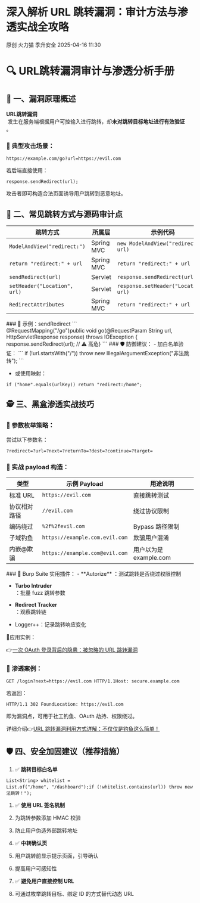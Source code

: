 #  深入解析 URL 跳转漏洞：审计方法与渗透实战全攻略   
原创 火力猫  季升安全   2025-04-16 11:30  
  
# 🔍 URL跳转漏洞审计与渗透分析手册  
## 🧠 一、漏洞原理概述  
  
**URL跳转漏洞**  
 发生在服务端根据用户可控输入进行跳转，却**未对跳转目标地址进行有效验证**  
。  
### 🔗 典型攻击场景：  
```
https://example.com/go?url=https://evil.com
```  
  
若后端直接使用：  
```
response.sendRedirect(url);
```  
  
攻击者即可构造合法页面诱导用户跳转到恶意地址。  
## 🧪 二、常见跳转方式与源码审计点  
  
<table><thead><tr style="box-sizing: border-box;"><th style="box-sizing: border-box;"><span cid="n39" mdtype="table_cell" style="box-sizing: border-box;"><span md-inline="plain" style="box-sizing: border-box;"><span leaf="">跳转方式</span></span></span></th><th style="box-sizing: border-box;"><span cid="n40" mdtype="table_cell" style="box-sizing: border-box;"><span md-inline="plain" style="box-sizing: border-box;"><span leaf="">所属层</span></span></span></th><th style="box-sizing: border-box;"><span cid="n41" mdtype="table_cell" style="box-sizing: border-box;"><span md-inline="plain" style="box-sizing: border-box;"><span leaf="">示例代码</span></span></span></th></tr></thead><tbody><tr style="box-sizing: border-box;"><td style="box-sizing: border-box;"><span cid="n43" mdtype="table_cell" style="box-sizing: border-box;"><span md-inline="code" spellcheck="false" style="box-sizing: border-box;"><code style="box-sizing: border-box;"><span leaf="">ModelAndView(&#34;redirect:&#34;)</span></code></span></span></td><td style="box-sizing: border-box;"><span cid="n44" mdtype="table_cell" style="box-sizing: border-box;"><span md-inline="plain" style="box-sizing: border-box;"><span leaf="">Spring MVC</span></span></span></td><td style="box-sizing: border-box;"><span cid="n45" mdtype="table_cell" style="box-sizing: border-box;"><span md-inline="code" spellcheck="false" style="box-sizing: border-box;"><code style="box-sizing: border-box;"><span leaf="">new ModelAndView(&#34;redirect:&#34; + url)</span></code></span></span></td></tr><tr style="box-sizing: border-box;"><td style="box-sizing: border-box;"><span cid="n47" mdtype="table_cell" style="box-sizing: border-box;"><span md-inline="code" spellcheck="false" style="box-sizing: border-box;"><code style="box-sizing: border-box;"><span leaf="">return &#34;redirect:&#34; + url</span></code></span></span></td><td style="box-sizing: border-box;"><span cid="n48" mdtype="table_cell" style="box-sizing: border-box;"><span md-inline="plain" style="box-sizing: border-box;"><span leaf="">Spring MVC</span></span></span></td><td style="box-sizing: border-box;"><span cid="n49" mdtype="table_cell" style="box-sizing: border-box;"><span md-inline="code" spellcheck="false" style="box-sizing: border-box;"><code style="box-sizing: border-box;"><span leaf="">return &#34;redirect:&#34; + url</span></code></span></span></td></tr><tr style="box-sizing: border-box;"><td style="box-sizing: border-box;"><span cid="n51" mdtype="table_cell" style="box-sizing: border-box;"><span md-inline="code" spellcheck="false" style="box-sizing: border-box;"><code style="box-sizing: border-box;"><span leaf="">sendRedirect(url)</span></code></span></span></td><td style="box-sizing: border-box;"><span cid="n52" mdtype="table_cell" style="box-sizing: border-box;"><span md-inline="plain" style="box-sizing: border-box;"><span leaf="">Servlet</span></span></span></td><td style="box-sizing: border-box;"><span cid="n53" mdtype="table_cell" style="box-sizing: border-box;"><span md-inline="code" spellcheck="false" style="box-sizing: border-box;"><code style="box-sizing: border-box;"><span leaf="">response.sendRedirect(url)</span></code></span></span></td></tr><tr style="box-sizing: border-box;"><td style="box-sizing: border-box;"><span cid="n55" mdtype="table_cell" style="box-sizing: border-box;"><span md-inline="code" spellcheck="false" style="box-sizing: border-box;"><code style="box-sizing: border-box;"><span leaf="">setHeader(&#34;Location&#34;, url)</span></code></span></span></td><td style="box-sizing: border-box;"><span cid="n56" mdtype="table_cell" style="box-sizing: border-box;"><span md-inline="plain" style="box-sizing: border-box;"><span leaf="">Servlet</span></span></span></td><td style="box-sizing: border-box;"><span cid="n57" mdtype="table_cell" style="box-sizing: border-box;"><span md-inline="code" spellcheck="false" style="box-sizing: border-box;"><code style="box-sizing: border-box;"><span leaf="">response.setHeader(&#34;Location&#34;, url)</span></code></span></span></td></tr><tr style="box-sizing: border-box;"><td style="box-sizing: border-box;"><span cid="n59" mdtype="table_cell" style="box-sizing: border-box;"><span md-inline="code" spellcheck="false" style="box-sizing: border-box;"><code style="box-sizing: border-box;"><span leaf="">RedirectAttributes</span></code></span></span></td><td style="box-sizing: border-box;"><span cid="n60" mdtype="table_cell" style="box-sizing: border-box;"><span md-inline="plain" style="box-sizing: border-box;"><span leaf="">Spring MVC</span></span></span></td><td style="box-sizing: border-box;"><span cid="n61" mdtype="table_cell" style="box-sizing: border-box;"><span md-inline="code" spellcheck="false" style="box-sizing: border-box;"><code style="box-sizing: border-box;"><span leaf="">return &#34;redirect:&#34; + url</span></code></span></span></td></tr></tbody></table>  
### 🧬 示例：sendRedirect  
```
@RequestMapping("/go")public void go(@RequestParam String url, HttpServletResponse response) throws IOException {    response.sendRedirect(url); // ⚠️ 高危}
```  
### 🛡️ 防御建议：  
- 加白名单验证：  
```
if (!url.startsWith("/")) throw new IllegalArgumentException("非法跳转");
```  
  
  
- 或使用映射：  
```
if ("home".equals(urlKey)) return "redirect:/home";
```  
  
  
## 🕵️ 三、黑盒渗透实战技巧  
### 🎯 参数枚举策略：  
  
尝试以下参数名：  
```
?redirect=?url=?next=?returnTo=?dest=?continue=?target=
```  
### 🧪 实战 payload 构造：  
  
<table><thead><tr style="box-sizing: border-box;"><th style="box-sizing: border-box;"><span cid="n103" mdtype="table_cell" style="box-sizing: border-box;"><span md-inline="plain" style="box-sizing: border-box;"><span leaf="">类型</span></span></span></th><th style="box-sizing: border-box;"><span cid="n104" mdtype="table_cell" style="box-sizing: border-box;"><span md-inline="plain" style="box-sizing: border-box;"><span leaf="">示例 Payload</span></span></span></th><th style="box-sizing: border-box;"><span cid="n105" mdtype="table_cell" style="box-sizing: border-box;"><span md-inline="plain" style="box-sizing: border-box;"><span leaf="">用途说明</span></span></span></th></tr></thead><tbody><tr style="box-sizing: border-box;"><td style="box-sizing: border-box;"><span cid="n107" mdtype="table_cell" style="box-sizing: border-box;"><span md-inline="plain" style="box-sizing: border-box;"><span leaf="">标准 URL</span></span></span></td><td style="box-sizing: border-box;"><span cid="n108" mdtype="table_cell" style="box-sizing: border-box;"><span md-inline="code" spellcheck="false" style="box-sizing: border-box;"><code style="box-sizing: border-box;"><span leaf="">https://evil.com</span></code></span></span></td><td style="box-sizing: border-box;"><span cid="n109" mdtype="table_cell" style="box-sizing: border-box;"><span md-inline="plain" style="box-sizing: border-box;"><span leaf="">直接跳转测试</span></span></span></td></tr><tr style="box-sizing: border-box;"><td style="box-sizing: border-box;"><span cid="n111" mdtype="table_cell" style="box-sizing: border-box;"><span md-inline="plain" style="box-sizing: border-box;"><span leaf="">协议相对路径</span></span></span></td><td style="box-sizing: border-box;"><span cid="n112" mdtype="table_cell" style="box-sizing: border-box;"><span md-inline="code" spellcheck="false" style="box-sizing: border-box;"><code style="box-sizing: border-box;"><span leaf="">//evil.com</span></code></span></span></td><td style="box-sizing: border-box;"><span cid="n113" mdtype="table_cell" style="box-sizing: border-box;"><span md-inline="plain" style="box-sizing: border-box;"><span leaf="">绕过协议限制</span></span></span></td></tr><tr style="box-sizing: border-box;"><td style="box-sizing: border-box;"><span cid="n115" mdtype="table_cell" style="box-sizing: border-box;"><span md-inline="plain" style="box-sizing: border-box;"><span leaf="">编码绕过</span></span></span></td><td style="box-sizing: border-box;"><span cid="n116" mdtype="table_cell" style="box-sizing: border-box;"><span md-inline="code" spellcheck="false" style="box-sizing: border-box;"><code style="box-sizing: border-box;"><span leaf="">%2f%2fevil.com</span></code></span></span></td><td style="box-sizing: border-box;"><span cid="n117" mdtype="table_cell" style="box-sizing: border-box;"><span md-inline="plain" style="box-sizing: border-box;"><span leaf="">Bypass 路径限制</span></span></span></td></tr><tr style="box-sizing: border-box;"><td style="box-sizing: border-box;"><span cid="n119" mdtype="table_cell" style="box-sizing: border-box;"><span md-inline="plain" style="box-sizing: border-box;"><span leaf="">子域钓鱼</span></span></span></td><td style="box-sizing: border-box;"><span cid="n120" mdtype="table_cell" style="box-sizing: border-box;"><span md-inline="code" spellcheck="false" style="box-sizing: border-box;"><code style="box-sizing: border-box;"><span leaf="">https://example.com.evil.com</span></code></span></span></td><td style="box-sizing: border-box;"><span cid="n121" mdtype="table_cell" style="box-sizing: border-box;"><span md-inline="plain" style="box-sizing: border-box;"><span leaf="">欺骗用户混淆</span></span></span></td></tr><tr style="box-sizing: border-box;"><td style="box-sizing: border-box;"><span cid="n123" mdtype="table_cell" style="box-sizing: border-box;"><span md-inline="plain" style="box-sizing: border-box;"><span leaf="">内嵌@欺骗</span></span></span></td><td style="box-sizing: border-box;"><span cid="n124" mdtype="table_cell" style="box-sizing: border-box;"><span md-inline="code" spellcheck="false" style="box-sizing: border-box;"><code style="box-sizing: border-box;"><span leaf="">https://example.com@evil.com</span></code></span></span></td><td style="box-sizing: border-box;"><span cid="n125" mdtype="table_cell" style="box-sizing: border-box;"><span md-inline="plain" style="box-sizing: border-box;"><span leaf="">用户以为是 example.com</span></span></span></td></tr></tbody></table>### 🧰 Burp Suite 实用插件：  
- **Autorize**  
：测试跳转是否绕过权限控制  
  
- **Turbo Intruder**  
：批量 fuzz 跳转参数  
  
- **Redirect Tracker**  
：观察跳转链  
  
- Logger++：记录跳转响应变化  
  
🎣应用实例：  
  
👉[一次 OAuth 登录背后的隐患：被忽略的 URL 跳转漏洞](https://mp.weixin.qq.com/s?__biz=MzkxNjY5MDc4Ng==&mid=2247484660&idx=1&sn=a1b3e936aca842abd6567cf38e04b6ff&scene=21#wechat_redirect)  
  
  
### 📌 渗透案例：  
```
GET /login?next=https://evil.com HTTP/1.1Host: secure.example.com
```  
  
若返回：  
```
HTTP/1.1 302 FoundLocation: https://evil.com
```  
  
即为漏洞点，可用于社工钓鱼、OAuth 劫持、权限绕过。  
  
详细介绍👉[URL 跳转漏洞利用方式详解：不仅仅是钓鱼这么简单！](https://mp.weixin.qq.com/s?__biz=MzkxNjY5MDc4Ng==&mid=2247484668&idx=1&sn=8013ce12f108e76a3ed07407e72569b6&scene=21#wechat_redirect)  
  
## 🛡️ 四、安全加固建议（推荐措施）  
1. ✅ **跳转目标白名单**  
```
List<String> whitelist = List.of("/home", "/dashboard");if (!whitelist.contains(url)) throw new SecurityException("非法跳转！");
```  
  
  
1. ✅ **使用 URL 签名机制**  
  
1. 为跳转参数添加 HMAC 校验  
  
1. 防止用户伪造外部跳转地址  
  
1. ✅ **中转确认页**  
  
1. 用户跳转前显示提示页面，引导确认  
  
1. 提高用户可感知性  
  
1. ✅ **避免用户直接控制 URL**  
  
1. 可通过枚举跳转目标、绑定 ID 的方式替代动态 URL  
  
#####   
  
  
  
  

